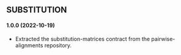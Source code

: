 ## SUBSTITUTION

#### 1.0.0 (2022-10-19)

- Extracted the substitution-matrices contract from the pairwise-alignments repository.
